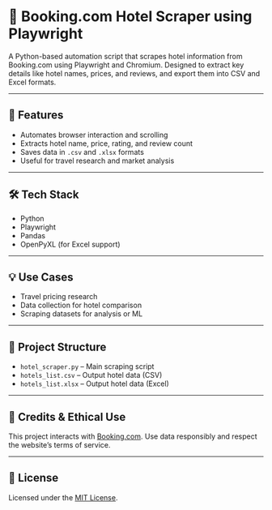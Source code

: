 # 🏨 Booking.com Hotel Scraper using Playwright

A Python-based automation script that scrapes hotel information from Booking.com using Playwright and Chromium. Designed to extract key details like hotel names, prices, and reviews, and export them into CSV and Excel formats.

---

## 🚀 Features

- Automates browser interaction and scrolling
- Extracts hotel name, price, rating, and review count
- Saves data in `.csv` and `.xlsx` formats
- Useful for travel research and market analysis

---

## 🛠️ Tech Stack

- Python  
- Playwright  
- Pandas  
- OpenPyXL (for Excel support)

---

## 💡 Use Cases

- Travel pricing research  
- Data collection for hotel comparison  
- Scraping datasets for analysis or ML

---

## 📁 Project Structure

- `hotel_scraper.py` – Main scraping script  
- `hotels_list.csv` – Output hotel data (CSV)  
- `hotels_list.xlsx` – Output hotel data (Excel)

---

## 📜 Credits & Ethical Use

This project interacts with [Booking.com](https://booking.com). Use data responsibly and respect the website’s terms of service.

---

## 📄 License

Licensed under the [MIT License](LICENSE).
